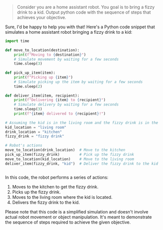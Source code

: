 > Consider you are a home assistant robot. You goal is to bring a fizzy drink to a kid. Output python code with the sequence of steps that achieves your objective.  
>  
Sure, I'd be happy to help you with that! Here's a Python code snippet that simulates a home assistant robot bringing a fizzy drink to a kid:  
  
```python  
import time  
  
def move_to_location(destination):  
    print(f"Moving to {destination}")  
    # Simulate movement by waiting for a few seconds  
    time.sleep(3)  
  
def pick_up_item(item):  
    print(f"Picking up {item}")  
    # Simulate picking up the item by waiting for a few seconds  
    time.sleep(2)  
  
def deliver_item(item, recipient):  
    print(f"Delivering {item} to {recipient}")  
    # Simulate delivery by waiting for a few seconds  
    time.sleep(3)  
    print(f"{item} delivered to {recipient}!")  
  
# Assuming the kid is in the living room and the fizzy drink is in the kitchen  
kid_location = "living room"  
drink_location = "kitchen"  
fizzy_drink = "fizzy drink"  
  
# Robot's actions  
move_to_location(drink_location)  # Move to the kitchen  
pick_up_item(fizzy_drink)         # Pick up the fizzy drink  
move_to_location(kid_location)    # Move to the living room  
deliver_item(fizzy_drink, "kid")  # Deliver the fizzy drink to the kid  
  
```  
  
In this code, the robot performs a series of actions:  
  
1. Moves to the kitchen to get the fizzy drink.  
2. Picks up the fizzy drink.  
3. Moves to the living room where the kid is located.  
4. Delivers the fizzy drink to the kid.  
  
Please note that this code is a simplified simulation and doesn't involve actual robot movement or object manipulation. It's meant to demonstrate the sequence of steps required to achieve the given objective.  
